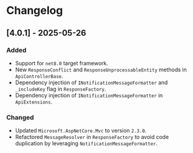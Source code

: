 # Changelog

## [4.0.1] - 2025-05-26

### Added

- Support for `net8.0` target framework.
- New `ResponseConflict` and `ResponseUnprocessableEntity` methods in `ApiControllerBase`.
- Dependency injection of `INotificationMessageFormatter` and `_includeKey` flag in `ResponseFactory`.
- Dependency injection of `INotificationMessageFormatter` in `ApiExtensions`.

### Changed

- Updated `Microsoft.AspNetCore.Mvc` to version `2.3.0`.
- Refactored `MessageResolver` in `ResponseFactory` to avoid code duplication by leveraging `NotificationMessageFormatter`.
